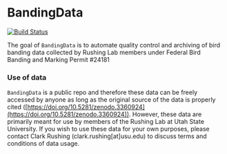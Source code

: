 # BandingData

<!-- badges: start -->
[![Build Status](https://travis-ci.org/RushingLab/BandingData.svg?branch=master)](https://travis-ci.org/RushingLab/BandingData)
<!-- badges: end -->

The goal of `BandingData` is to automate quality control and archiving of bird banding data collected by Rushing Lab members under Federal Bird Banding and Marking Permit #24181 

### Use of data

`BandingData` is a public repo and therefore these data can be freely accessed by anyone as long as the original source of the data is properly cited ([https://doi.org/10.5281/zenodo.3360924](https://doi.org/10.5281/zenodo.3360924)). However, these data are primarily meant for use by members of the Rushing Lab at Utah State University. If you wish to use these data for your own purposes, please contact Clark Rushing (clark.rushing[at]usu.edu) to discuss terms and conditions of data usage. 

